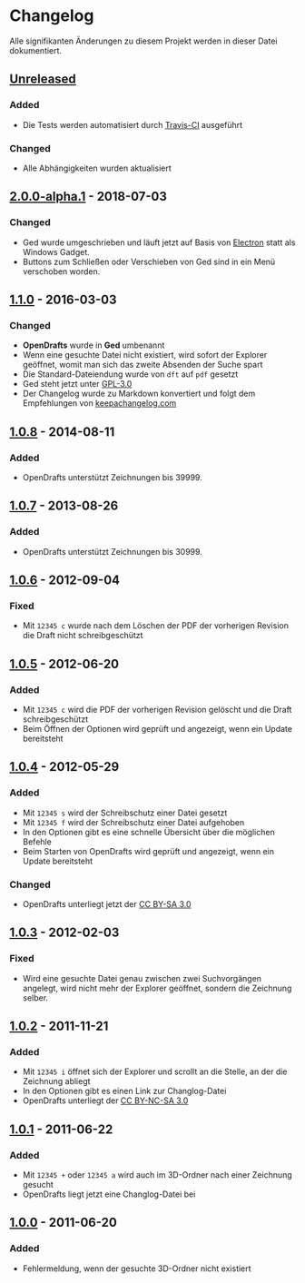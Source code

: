 <!-- @@@title:Changelog@@@ -->

# Changelog

Alle signifikanten Änderungen zu diesem Projekt werden in dieser Datei dokumentiert.

## [Unreleased]

### Added

- Die Tests werden automatisiert durch [Travis-CI](https://travis-ci.org/Art4/Ged) ausgeführt

### Changed

- Alle Abhängigkeiten wurden aktualisiert

## [2.0.0-alpha.1] - 2018-07-03

### Changed

- Ged wurde umgeschrieben und läuft jetzt auf Basis von [Electron](https://electronjs.org) statt als Windows Gadget.
- Buttons zum Schließen oder Verschieben von Ged sind in ein Menü verschoben worden.

## [1.1.0] - 2016-03-03

### Changed

- **OpenDrafts** wurde in **Ged** umbenannt
- Wenn eine gesuchte Datei nicht existiert, wird sofort der Explorer geöffnet, womit man sich das zweite Absenden der Suche spart
- Die Standard-Dateiendung wurde von `dft` auf `pdf` gesetzt
- Ged steht jetzt unter [GPL-3.0](http://opensource.org/licenses/gpl-3.0.html)
- Der Changelog wurde zu Markdown konvertiert und folgt dem Empfehlungen von [keepachangelog.com](http://keepachangelog.com/)

## [1.0.8] - 2014-08-11

### Added

- OpenDrafts unterstützt Zeichnungen bis 39999.

## [1.0.7] - 2013-08-26

### Added

- OpenDrafts unterstützt Zeichnungen bis 30999.

## [1.0.6] - 2012-09-04

### Fixed

- Mit `12345 c` wurde nach dem Löschen der PDF der vorherigen Revision die Draft nicht schreibgeschützt

## [1.0.5] - 2012-06-20

### Added

- Mit `12345 c` wird die PDF der vorherigen Revision gelöscht und die Draft schreibgeschützt
- Beim Öffnen der Optionen wird geprüft und angezeigt, wenn ein Update bereitsteht

## [1.0.4] - 2012-05-29

### Added

- Mit `12345 s` wird der Schreibschutz einer Datei gesetzt
- Mit `12345 f` wird der Schreibschutz einer Datei aufgehoben
- In den Optionen gibt es eine schnelle Übersicht über die möglichen Befehle
- Beim Starten von OpenDrafts wird geprüft und angezeigt, wenn ein Update bereitsteht

### Changed

- OpenDrafts unterliegt jetzt der [CC BY-SA 3.0](https://creativecommons.org/licenses/by-sa/3.0/de/)

## [1.0.3] - 2012-02-03

### Fixed

- Wird eine gesuchte Datei genau zwischen zwei Suchvorgängen angelegt, wird nicht mehr der Explorer geöffnet, sondern die Zeichnung selber.

## [1.0.2] - 2011-11-21

### Added

- Mit `12345 i` öffnet sich der Explorer und scrollt an die Stelle, an der die Zeichnung abliegt
- In den Optionen gibt es einen Link zur Changlog-Datei
- OpenDrafts unterliegt der [CC BY-NC-SA 3.0](https://creativecommons.org/licenses/by-nc-sa/3.0/de/)

## [1.0.1] - 2011-06-22

### Added

- Mit `12345 +` oder `12345 a` wird auch im 3D-Ordner nach einer Zeichnung gesucht
- OpenDrafts liegt jetzt eine Changlog-Datei bei

## [1.0.0] - 2011-06-20

### Added

- Fehlermeldung, wenn der gesuchte 3D-Ordner nicht existiert

[Unreleased]: https://github.com/Art4/Ged/compare/v2.0.0-alpha.1...HEAD
[2.0.0-alpha.1]: https://github.com/Art4/Ged/compare/v1.1.0...v2.0.0-alpha.1
[1.1.0]: https://github.com/Art4/Ged/compare/v1.0.8...v1.1.0
[1.0.8]: https://github.com/Art4/Ged/compare/v1.0.7...v1.0.8
[1.0.7]: https://github.com/Art4/Ged/compare/v1.0.6...v1.0.7
[1.0.6]: https://github.com/Art4/Ged/compare/v1.0.5...v1.0.6
[1.0.5]: https://github.com/Art4/Ged/compare/v1.0.4...v1.0.5
[1.0.4]: https://github.com/Art4/Ged/compare/v1.0.3...v1.0.4
[1.0.3]: https://github.com/Art4/Ged/compare/v1.0.2...v1.0.3
[1.0.2]: https://github.com/Art4/Ged/compare/v1.0.1...v1.0.2
[1.0.1]: https://github.com/Art4/Ged/compare/v1.0...v1.0.1
[1.0.0]: https://github.com/Art4/Ged/compare/v0.9.8...v1.0
